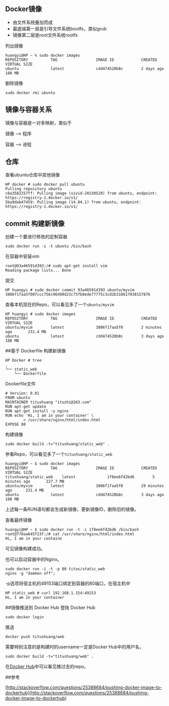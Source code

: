 ## Docker镜像
* 由文件系统叠加而成
* 最底端第一层是引导文件系统bootfs，类似grub
* 镜像第二层是root文件系统rootfs

列出镜像

```
huangyi@HP ~ % sudo docker images
REPOSITORY          TAG                 IMAGE ID            CREATED             VIRTUAL SIZE
ubuntu              latest              cdd474520b8c        2 days ago          188 MB
```

删除镜像

`sudo docker rmi ubuntu`

## 镜像与容器关系
镜像与容器是一对多映射，类似于

镜像 ——> 程序

容器 ——> 进程

## 仓库
查看ubuntu仓库中其他镜像

```
HP docker # sudo docker pull ubuntu
Pulling repository ubuntu
c6a3582257ff: Pulling image (vivid-20150528) from ubuntu, endpoint: https://registry-1.docker.io/v1/ 
5ba9dab47459: Pulling image (14.04.1) from ubuntu, endpoint: https://registry-1.docker.io/v1/ 
```

## commit 构建新镜像

创建一个要进行修改的定制容器

`sudo docker run -i -t ubuntu /bin/bash`

在容器中安装vim

```
root@93a46591d393:/# sudo apt-get install vim
Reading package lists... Done
```

提交
```
HP huangyi # sudo docker commit 93a46591d393 ubuntu/myvim
3806f1faa5f007ccc756c96490d23c75fb8ede77775c3cd2b310617038157876
```

查看本机现在的Repo，可以看见多了一个`ubuntu/myvim`

```
HP huangyi # sudo docker images
REPOSITORY          TAG                 IMAGE ID            CREATED             VIRTUAL SIZE
ubuntu/myvim        latest              3806f1faa5f0        2 minutes ago       231.4 MB
ubuntu              latest              cdd474520b8c        3 days ago          188 MB
```

##基于 Dockerfile 构建新镜像

```
HP Docker # tree
.
└── static_web
    └── Dockerfile
```

Dockerfile文件
```
# Version: 0.01
FROM ubuntu
MAINTAINER titushuang "ituzhi@163.com"
RUN apt-get update
RUN apt-get install -y nginx
RUN echo 'Hi, I am in your container' \
        > /usr/share/nginx/html/index.html
EXPOSE 80
```

构建镜像

`sudo docker build -t="titushuang/static_web" .`

参看Repo，可以看见多了一个`titushuang/static_web`
```
huangyi@HP ~ $ sudo docker images
REPOSITORY          TAG                 IMAGE ID            CREATED             VIRTUAL SIZE
titushuang/static_web    latest              1f8ee6fd2bd6        5 minutes ago       227.7 MB
ubuntu/myvim        latest              3806f1faa5f0        29 minutes ago      231.4 MB
ubuntu              latest              cdd474520b8c        3 days ago          188 MB
```

上述每一条RUN语句都会生成新镜像，更新镜像ID，删除旧的镜像。

查看最终镜像

```
huangyi@HP ~ $ sudo docker run -t -i 1f8ee6fd2bd6 /bin/bash
root@778aa645f23f:/# cat /usr/share/nginx/html/index.html
Hi, I am in your containe
```

可见镜像构建成功。

也可以启动容器中的Nginx。

```
sudo docker run -i -t -p 80 titus/static_web
nginx -g "daemon off";
```

-p选项将宿主机的49153端口绑定到容器的80端口，在宿主机中

```
HP static_web # curl 192.168.1.154:49153
Hi, I am in your container
```

##镜像推送到 Docker Hub
登陆 Docker Hub

`sudo docker login`

推送

`docker push titushuang/web`

需要特别注意的是构建时的username一定是Docker Hub中的用户名，

`sudo docker build -t="titushuang/web" .`

在[Docker Hub](https://hub.docker.com/r/titushuang/web/)中可以看见推过去的repo。

##参考

[http://stackoverflow.com/questions/25388684/pushing-docker-image-to-dockerhub](http://stackoverflow.com/questions/25388684/pushing-docker-image-to-dockerhub)

